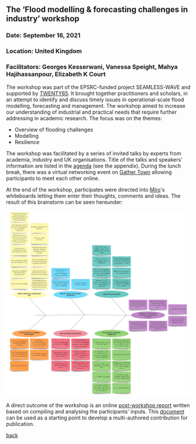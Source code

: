 ## The ‘Flood modelling & forecasting challenges in industry’ workshop
### Date:	September 16, 2021
### Location:	United Kingdom
### Facilitators:	Georges Kesserwani, Vanessa Speight, Mahya Hajihassanpour, Elizabeth K Court 

The workshop was part of the EPSRC-funded project SEAMLESS-WAVE and supported by [TWENTY65](https://www.twenty65.ac.uk/). It brought together practitioners and scholars, in an attempt to identify and discuss timely issues in operational-scale flood modelling, forecasting and management. The workshop aimed to increase our understanding of industrial and practical needs that require further addressing in academic research. The focus was on the themes: 

- Overview of flooding challenges
- Modelling 
- Resilience

The workshop was facilitated by a series of invited talks by experts from academia, industry and UK organisations. Title of the talks and speakers' information are listed in the [agenda]() (see the appendix). During the lunch break, there was a virtual networking event on [Gather Town](https://www.gather.town/) allowing participants to meet each other online.  

At the end of the workshop, participates were directed into [Miro](https://miro.com/)'s whiteboards letting them enter their thoughts, comments and ideas. The result of this brainstorm can be seen hereunder:   

![image](/Figures/Workshop_16Sep2021_Ideas.jpg)

A direct outcome of the workshop is an online [post-workshop report]() written based on compiling and analysing the participants' inputs. This [document]() can be used as a starting point to develop a multi-authored contribution for publication.



[back](activities.md)
